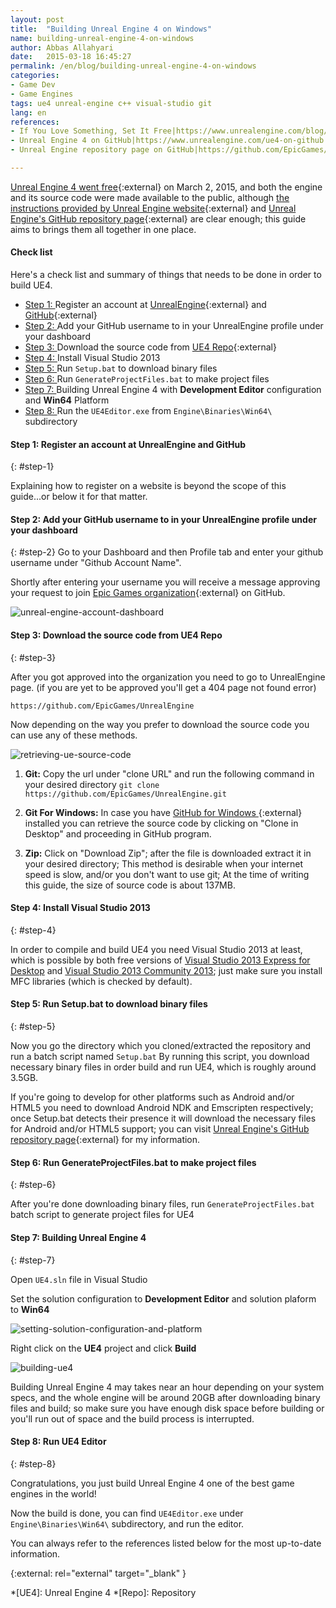 ```yaml
---
layout: post
title:  "Building Unreal Engine 4 on Windows"
name: building-unreal-engine-4-on-windows
author: Abbas Allahyari
date:   2015-03-18 16:45:27
permalink: /en/blog/building-unreal-engine-4-on-windows
categories:
- Game Dev
- Game Engines
tags: ue4 unreal-engine c++ visual-studio git
lang: en
references:
- If You Love Something, Set It Free|https://www.unrealengine.com/blog/ue4-is-free
- Unreal Engine 4 on GitHub|https://www.unrealengine.com/ue4-on-github
- Unreal Engine repository page on GitHub|https://github.com/EpicGames/UnrealEngine

---
```




[Unreal Engine 4 went free][ue4-is-free]{:external} on March 2, 2015, and both the engine and its source code were made available to the public, although [the instructions provided by Unreal Engine website][ue4-on-github]{:external} and [Unreal Engine's GitHub repository page][ue4-github-repo]{:external} are clear enough; this guide aims to brings them all together in one place.

#### Check list ####

Here's a check list and summary of things that needs to be done in order to build UE4.

* [Step 1: ](#step-1) Register an account at [UnrealEngine]{:external} and [GitHub]{:external}
* [Step 2: ](#step-2) Add your GitHub username to in your UnrealEngine profile under your dashboard
* [Step 3: ](#step-3) Download the source code from [UE4 Repo][ue4-github-repo]{:external}
* [Step 4: ](#step-4) Install Visual Studio 2013
* [Step 5: ](#step-5) Run `Setup.bat` to download binary files
* [Step 6: ](#step-6) Run `GenerateProjectFiles.bat` to make project files
* [Step 7: ](#step-7) Building Unreal Engine 4 with **Development Editor** configuration and **Win64** Platform
* [Step 8: ](#step-8) Run the `UE4Editor.exe` from `Engine\Binaries\Win64\` subdirectory

#### Step 1: Register an account at UnrealEngine and GitHub ####
{: #step-1}

Explaining how to register on a website is beyond the scope of this guide...or below it for that matter.

#### Step 2: Add your GitHub username to in your UnrealEngine profile under your dashboard ####
{: #step-2}
Go to your Dashboard and then Profile tab and enter your github username under "Github Account Name".

Shortly after entering your username you will receive a message approving your request to join [Epic Games organization][EpicGamesOrg]{:external} on GitHub.

![unreal-engine-account-dashboard]

#### Step 3: Download the source code from UE4 Repo ####
{: #step-3}

After you got approved into the organization you need to go to UnrealEngine page. (if you are yet to be approved you'll get a 404 page not found error)

`https://github.com/EpicGames/UnrealEngine`

Now depending on the way you prefer to download the source code you can use any of these methods.

![retrieving-ue-source-code]

1. **Git:** Copy the url under "clone URL" and run the following command in your desired directory
    `git clone https://github.com/EpicGames/UnrealEngine.git`

2. **Git For Windows:** In case you have [GitHub for Windows ][GitHubForWindows]{:external} installed you can retrieve the source code by clicking on "Clone in Desktop" and proceeding in GitHub program.

3. **Zip:** Click on "Download Zip"; after the file is downloaded extract it in your desired directory; This method is desirable when your internet speed is slow, and/or you don't want to use git; At the time of writing this guide, the size of source code is about 137MB.

#### Step 4: Install Visual Studio 2013 ####
{: #step-4}

In order to compile and build UE4 you need Visual Studio 2013 at least, which is possible by both free versions of [Visual Studio 2013 Express for Desktop][VSED2013] and [Visual Studio 2013 Community 2013][VSC2013]; just make sure you install MFC libraries (which is checked by default).

#### Step 5: Run Setup.bat to download binary files ####
{: #step-5}

Now you go the directory which you cloned/extracted the repository and run a batch script named `Setup.bat`
By running this script, you download necessary binary files in order build and run UE4, which is roughly around 3.5GB.

If you're going to develop for other platforms such as Android and/or HTML5 you need to download Android NDK and Emscripten respectively; once Setup.bat detects their presence it will download the necessary files for Android and/or HTML5 support; you can visit [Unreal Engine's GitHub repository page][ue4-github-repo]{:external} for my information.

#### Step 6: Run GenerateProjectFiles.bat to make project files ####
{: #step-6}

After you're done downloading binary files, run `GenerateProjectFiles.bat` batch script to generate project files for UE4

#### Step 7: Building Unreal Engine 4 ####
{: #step-7}

Open `UE4.sln` file in Visual Studio

Set the solution configuration to **Development Editor** and solution plaform to **Win64**

![setting-solution-configuration-and-platform]

Right click on the **UE4** project and click **Build**

![building-ue4]

Building Unreal Engine 4 may takes near an hour depending on your system specs, and the whole engine will be around 20GB after downloading binary files and build; so make sure you have enough disk space before building or you'll run out of space and the build process is interrupted.

#### Step 8: Run UE4 Editor ####
{: #step-8}

Congratulations, you just build Unreal Engine 4 one of the best game engines in the world!

Now the build is done, you can find `UE4Editor.exe` under `Engine\Binaries\Win64\` subdirectory, and run the editor.

You can always refer to the references listed below for the most up-to-date information.

{:external: rel="external" target="_blank" }

[UnrealEngine]: https://www.unrealengine.com "UnrealEngine"
[GitHub]: https://www.github.com "GitHub"
[ue4-is-free]: https://www.unrealengine.com/blog/ue4-is-free "If You Love Something, Set It Free"
[ue4-on-github]: https://www.unrealengine.com/ue4-on-github "Unreal Engine 4 on GitHub"
[ue4-github-repo]: https://github.com/EpicGames/UnrealEngine "Unreal Engine 4 repository on GitHub"
[GitHubForWindows]: https://windows.github.com/ "GitHub for Windows"
[VSC2013]: https://www.visualstudio.com/products/visual-studio-community-vs "Visual Studio Community 2013"
[VSED2013]: https://www.visualstudio.com/en-us/products/visual-studio-express-vs.aspx "Visual Studio Express 2013 for Desktop"

[EpicGamesOrg]: https://github.com/EpicGames "Epic Games Organization"


[unreal-engine-account-dashboard]: http://res.cloudinary.com/hybrid-syntax/image/upload/v1426688828/hybridsyntax.com/building-unreal-engine-4-on-windows-01.jpg "Unreal Engine account dashboard"
[retrieving-ue-source-code]: http://res.cloudinary.com/hybrid-syntax/image/upload/v1426688829/hybridsyntax.com/building-unreal-engine-4-on-windows-02.jpg "Downloading UE4 source code"
[setting-solution-configuration-and-platform]: http://res.cloudinary.com/hybrid-syntax/image/upload/v1426688830/hybridsyntax.com/building-unreal-engine-4-on-windows-03.jpg "Setting solution configuration and platform"
[building-ue4]: http://res.cloudinary.com/hybrid-syntax/image/upload/v1426688835/hybridsyntax.com/building-unreal-engine-4-on-windows-04.jpg "Building Unreal Engine 4"


*[UE4]: Unreal Engine 4
*[Repo]: Repository
